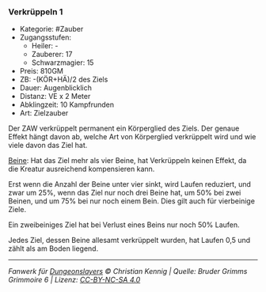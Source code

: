### Verkrüppeln 1

- Kategorie: #Zauber
- Zugangsstufen:
  - Heiler: -
  - Zauberer: 17
  - Schwarzmagier: 15
- Preis: 810GM
- ZB: -(KÖR+HÄ)/2 des Ziels
- Dauer: Augenblicklich
- Distanz: VE x 2 Meter
- Abklingzeit: 10 Kampfrunden
- Art: Zielzauber



Der ZAW verkrüppelt permanent ein Körperglied des Ziels. Der genaue Effekt hängt davon ab, welche Art von Körperglied verkrüppelt wird und wie viele davon das Ziel hat.

<u>Beine</u>: Hat das Ziel mehr als vier Beine, hat Verkrüppeln keinen Effekt, da die Kreatur ausreichend kompensieren kann.

Erst wenn die Anzahl der Beine unter vier sinkt, wird Laufen reduziert, und zwar um 25%, wenn das Ziel nur noch drei Beine hat, um 50% bei zwei Beinen, und um 75% bei nur noch einem Bein. Dies gilt auch für vierbeinige Ziele.

Ein zweibeiniges Ziel hat bei Verlust eines Beins nur noch 50% Laufen.

Jedes Ziel, dessen Beine allesamt verkrüppelt wurden, hat Laufen 0,5 und zählt als am Boden liegend.

---

_Fanwerk für [Dungeonslayers](https://www.dungeonslayers.net/) © Christian Kennig | Quelle: Bruder Grimms Grimmoire 6 | Lizenz: [CC-BY-NC-SA 4.0](https://creativecommons.org/licenses/by-nc-sa/4.0/deed.de)_
